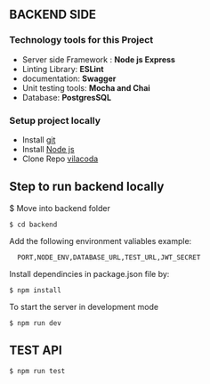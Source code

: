 
## BACKEND SIDE

### Technology tools for this Project
* Server side Framework : **Node js Express**
* Linting Library: **ESLint**
* documentation: **Swagger**
* Unit testing tools: **Mocha and Chai**
* Database: **PostgresSQL**

### Setup project locally

* Install [git](https://git-scm.com/downloads)
* Install [Node js](https://nodejs.org/en/)
* Clone Repo [vilacoda](https://github.com/Angelus123/virtual-learning-tools.git)

## Step to run backend locally
$ Move into backend folder
```
$ cd backend
```
Add the following environment valiables example:

```
  PORT,NODE_ENV,DATABASE_URL,TEST_URL,JWT_SECRET
```
Install dependincies in package.json file by:

```
$ npm install
```
To start the server in development mode

```
$ npm run dev
```
## TEST API

```
$ npm run test
```

